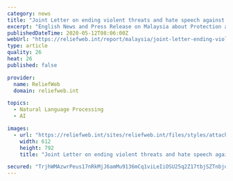 ```yaml
---
category: news
title: "Joint Letter on ending violent threats and hate speech against the Rohingya community in Malaysia"
excerpt: "English News and Press Release on Malaysia about Protection and Human Rights and Refugees; published on 11 May 2020 by Aliran, Amnesty and 12 other organizations"
publishedDateTime: 2020-05-12T08:06:00Z
webUrl: "https://reliefweb.int/report/malaysia/joint-letter-ending-violent-threats-and-hate-speech-against-rohingya-community"
type: article
quality: 26
heat: 26
published: false

provider:
  name: ReliefWeb
  domain: reliefweb.int

topics:
  - Natural Language Processing
  - AI

images:
  - url: "https://reliefweb.int/sites/reliefweb.int/files/styles/attachment-large/public/resources-pdf-previews/1516673-2020-May-JointStatement-Rohingya-Myanmar%20%281%29.png?itok=mflLHSPv"
    width: 612
    height: 792
    title: "Joint Letter on ending violent threats and hate speech against the Rohingya community in Malaysia"

secured: "TrjhWMAzwrPeus17nRkMjJ6amMu9136mCq1viLeIiOSU25q2Z17tbjSZTnbjdYB6jpuWBdE23HDYfgLTZqBwvk1bxfr7a2852CqPqbz+fzkespno0nrqazoJe40KZHgNky+tw02q2Ey417pwWSjBvXcikZw9U65dgcZdoBCbbogOuMQDNeAuRORRbgRK1cwkfMB3Zd6lQJLc8Xo3u/VFlVKDTNZdIzC4juXpbQ5qU1X1PpHsd/Zl2WTLd6UzN5xTBfx2wYkCSmOKmGTYqeUwXbPHWSwyVy3XkLi3ult7ZZyafkX+jyQGuUCz+XKUu+u5;sbErEpHULv6AnnrTvvAkVg=="
---
```


